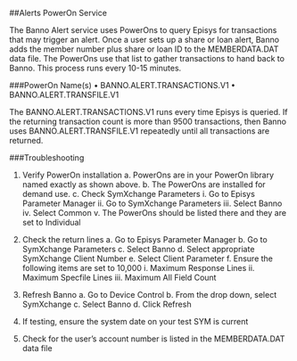 ##Alerts PowerOn Service

The Banno Alert service uses PowerOns to query Episys for transactions that may trigger an alert.  Once a user sets up a share or loan alert, Banno adds the member number plus share or loan ID to the MEMBERDATA.DAT data file. The PowerOns use that list to gather transactions to hand back to Banno. This process runs every 10-15 minutes.  

###PowerOn Name(s)
•	BANNO.ALERT.TRANSACTIONS.V1
•	BANNO.ALERT.TRANSFILE.V1

The BANNO.ALERT.TRANSACTIONS.V1 runs every time Episys is queried.  If the returning transaction count is more than 9500 transactions, then Banno uses BANNO.ALERT.TRANSFILE.V1 repeatedly until all transactions are returned.

###Troubleshooting
1.	Verify PowerOn installation
    a.	PowerOns are in your PowerOn library named exactly as shown above.
    b.	The PowerOns are installed for demand use.
    c.	Check SymXchange Parameters 
         i.	Go to Episys Parameter Manager
        ii.	Go to SymXchange Parameters
       iii.	Select Banno
       iv.	Select Common 
        v.	The PowerOns should be listed there and they are set to Individual
        
2.	Check the return lines
    a.	Go to Episys Parameter Manager
    b.	Go to SymXchange Parameters
    c.	Select Banno
    d.	Select appropriate SymXchange Client Number
    e.	Select Client Parameter
    f.	Ensure the following items are set to 10,000
         i.	Maximum Response Lines
        ii.	Maximum Specfile Lines
       iii.	Maximum All Field Count
       
3.	Refresh Banno
    a.	Go to Device Control
    b.	From the drop down, select SymXchange
    c.	Select Banno
    d.	Click Refresh
    
4.	If testing, ensure the system date on your test SYM is current

5.	Check for the user’s account number is listed in the MEMBERDATA.DAT data file

